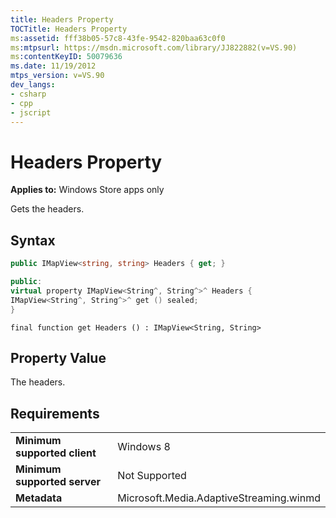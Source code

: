 ```yaml
---
title: Headers Property
TOCTitle: Headers Property
ms:assetid: fff38b05-57c8-43fe-9542-820baa63c0f0
ms:mtpsurl: https://msdn.microsoft.com/library/JJ822882(v=VS.90)
ms:contentKeyID: 50079636
ms.date: 11/19/2012
mtps_version: v=VS.90
dev_langs:
- csharp
- cpp
- jscript
---
```


# Headers Property

**Applies to:** Windows Store apps only

Gets the headers.

## Syntax

```csharp
public IMapView<string, string> Headers { get; }
```

```cpp
public:
virtual property IMapView<String^, String^>^ Headers {
IMapView<String^, String^>^ get () sealed;
}
```

```jscript
final function get Headers () : IMapView<String, String>
```

## Property Value

The headers.

## Requirements

|||
|--- |--- |
|**Minimum supported client**|Windows 8|
|**Minimum supported server**|Not Supported|
|**Metadata**|Microsoft.Media.AdaptiveStreaming.winmd|
